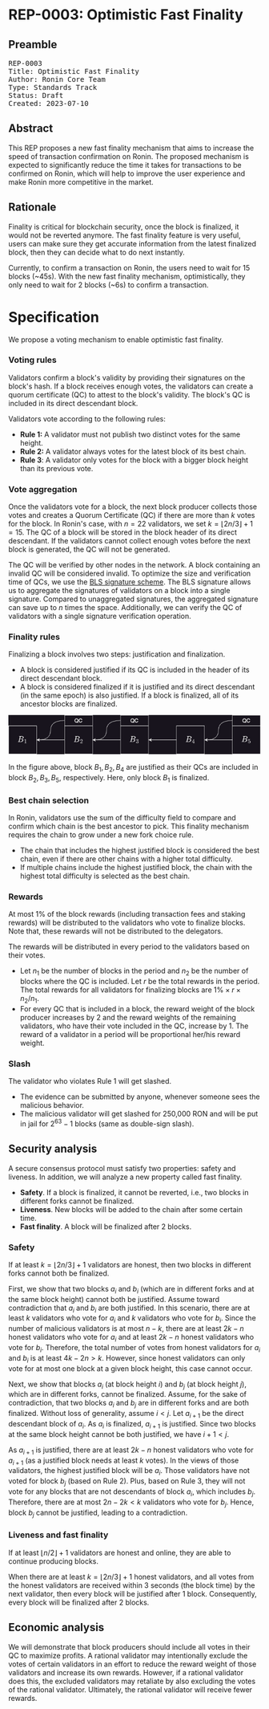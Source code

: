 # REP-0003: Optimistic Fast Finality

## Preamble
<pre>
REP-0003
Title: Optimistic Fast Finality
Author: Ronin Core Team
Type: Standards Track
Status: Draft
Created: 2023-07-10
</pre>

## Abstract

This REP proposes a new fast finality mechanism that aims to increase the speed of transaction confirmation on Ronin. The proposed mechanism is expected to significantly reduce the time it takes for transactions to be confirmed on Ronin, which will help to improve the user experience and make Ronin more competitive in the market. 

## Rationale

Finality is critical for blockchain security, once the block is finalized, it would not be reverted anymore. The fast finality feature is very useful, users can make sure they get accurate information from the latest finalized block, then they can decide what to do next instantly. 

Currently, to confirm a transaction on Ronin, the users need to wait for 15 blocks (~45s). With the new fast finality mechanism, optimistically, they only need to wait for 2 blocks (~6s) to confirm a transaction. 

# Specification

We propose a voting mechanism to enable optimistic fast finality. 

### Voting rules

Validators confirm a block's validity by providing their signatures on the block's hash. If a block receives enough votes, the validators can create a quorum certificate (QC) to attest to the block's validity. The block's QC is included in its direct descendant block.

Validators vote according to the following rules:

- **Rule 1:** A validator must not publish two distinct votes for the same height.
- **Rule 2:** A validator always votes for the latest block of its best chain.
- **Rule 3**: A validator only votes for the block with a bigger block height than its previous vote.

### Vote aggregation

Once the validators vote for a block, the next block producer collects those votes and creates a Quorum Certificate (QC) if there are more than $k$ votes for the block. In Ronin's case, with $n=22$ validators, we set $k = \lfloor 2n/3\rfloor+1 = 15$. The QC of a block will be stored in the block header of its direct descendant. If the validators cannot collect enough votes before the next block is generated, the QC will not be generated.

The QC will be verified by other nodes in the network. A block containing an invalid QC will be considered invalid. To optimize the size and verification time of QCs, we use the [BLS signature scheme](https://github.com/supranational/blst). The BLS signature allows us to aggregate the signatures of validators on a block into a single signature. Compared to unaggregated signatures, the aggregated signature can save up to $n$ times the space. Additionally, we can verify the QC of validators with a single signature verification operation.

### Finality rules

Finalizing a block involves two steps: justification and finalization.

- A block is considered justified if its QC is included in the header of its direct descendant block.
- A block is considered finalized if it is justified and its direct descendant (in the same epoch) is also justified. If a block is finalized, all of its ancestor blocks are finalized.

![finality](./assets/REP-0003/finality.png)

In the figure above, block $B_1,B_2,B_4$ are justified as their QCs are included in block $B_2,B_3,B_5$, respectively. 
Here, only block $B_1$ is finalized. 

### Best chain selection

In Ronin, validators use the sum of the difficulty field to compare and confirm which chain is the best ancestor to pick. This finality mechanism requires the chain to grow under a new fork choice rule.

- The chain that includes the highest justified block is considered the best chain, even if there are other chains with a higher total difficulty.
- If multiple chains include the highest justified block, the chain with the highest total difficulty is selected as the best chain.

### Rewards

At most 1% of the block rewards (including transaction fees and staking rewards) will be distributed to the validators who vote to finalize blocks. Note that, these rewards will not be distributed to the delegators. 

The rewards will be distributed in every period to the validators based on their votes. 

- Let $n_1$ be the number of blocks in the period and $n_2$ be the number of blocks where the QC is included. Let $r$ be the total rewards in the period. The total rewards for all validators for finalizing blocks are $1 \% \times r\times n_2/n_1$.
- For every QC that is included in a block, the reward weight of the block producer increases by $2$ and the reward weights of the remaining validators, who have their vote included in the QC, increase by $1$. The reward of a validator in a period will be proportional her/his reward weight.

### Slash

The validator who violates Rule 1 will get slashed. 

- The evidence can be submitted by anyone, whenever someone sees the malicious behavior.
- The malicious validator will get slashed for 250,000 RON and will be put in jail for $2^{63}-1$ blocks (same as double-sign slash).

## Security analysis

A secure consensus protocol must satisfy two properties: safety and liveness. In addition, we will analyze a new property called fast finality.
- **Safety**. If a block is finalized, it cannot be reverted, i.e., two blocks in different forks cannot be finalized.
- **Liveness**. New blocks will be added to the chain after some certain time.
- **Fast finality**. A block will be finalized after 2 blocks.

### Safety

If at least $k = \lfloor 2n/3\rfloor+1$ validators are honest, then two blocks in different forks cannot both be finalized.

First, we show that two blocks $a_i$ and $b_i$ (which are in different forks and at the same block height) cannot both be justified. Assume toward contradiction that $a_i$ and $b_i$ are both justified. In this scenario, there are at least $k$ validators who vote for $a_i$ and $k$ validators who vote for $b_i$. Since the number of malicious validators is at most $n-k$, there are at least $2k-n$ honest validators who vote for $a_i$ and at least $2k-n$ honest validators who vote for $b_i$. Therefore, the total number of votes from honest validators for $a_i$ and $b_i$ is at least $4k-2n > k$. However, since honest validators can only vote for at most one block at a given block height, this case cannot occur.

Next, we show that blocks $a_i$ (at block height $i$) and $b_j$ (at block height $j$), which are in different forks, cannot be finalized. Assume, for the sake of contradiction, that two blocks $a_i$ and $b_j$ are in different forks and are both finalized. Without loss of generality, assume $i < j$. Let $a_{i+1}$  be the direct descendant block of $a_i$. As $a_i$ is finalized, $a_{i+1}$ is justified. Since two blocks at the same block height cannot be both justified, we have $i+1 < j$.

As $a_{i+1}$ is justified, there are at least $2k-n$ honest validators who vote for $a_{i+1}$ (as a justified block needs at least $k$ votes). In the views of those validators, the highest justified block will be $a_i$. Those validators have not voted for block $b_j$ (based on Rule 2). Plus, based on Rule 3, they will not vote for any blocks that are not descendants of block $a_i$, which includes $b_j$. Therefore, there are at most $2 n - 2 k < k$ validators who vote for $b_j$. Hence, block $b_j$ cannot be justified, leading to a contradiction.

### Liveness and fast finality

If at least $\lfloor n/2\rfloor+1$ validators are honest and online, they are able to continue producing blocks.

When there are at least $k = \lfloor 2n/3\rfloor+1$ honest validators, and all votes from the honest validators are received within 3 seconds (the block time) by the next validator, then every block will be justified after 1 block. Consequently, every block will be finalized after 2 blocks.

## Economic analysis

We will demonstrate that block producers should include all votes in their QC to maximize profits. A rational validator may intentionally exclude the votes of certain validators in an effort to reduce the reward weight of those validators and increase its own rewards. However, if a rational validator does this, the excluded validators may retaliate by also excluding the votes of the rational validator. Ultimately, the rational validator will receive fewer rewards.
